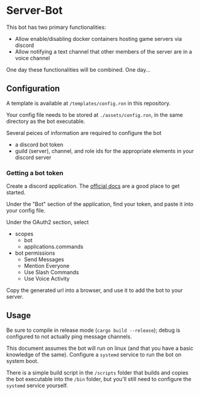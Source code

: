 # Server-Bot

This bot has two primary functionalities:

- Allow enable/disabling docker containers hosting game servers via discord
- Allow notifying a text channel that other members of the server are in a voice channel

One day these functionalities will be combined. One day...

## Configuration

A template is available at `/templates/config.ron` in this repository.

Your config file needs to be stored at `./assets/config.ron`, in the same directory
as the bot executable.

Several peices of information are required to configure the bot

- a discord bot token
- guild (server), channel, and role ids for the appropriate elements in your discord server

### Getting a bot token

Create a discord application. The [official docs](https://discord.com/developers/docs/quick-start/getting-started) are a good place to get started.

Under the "Bot" section of the application, find your token, and paste it into your config file.

Under the OAuth2 section, select

- scopes
  - bot
  - applications.commands
- bot permissions
  - Send Messages
  - Mention Everyone
  - Use Slash Commands
  - Use Voice Activity

Copy the generated url into a browser, and use it to add the bot to your server.

## Usage

Be sure to compile in release mode (`cargo build --release`); debug is configured to not actually ping message channels.

This document assumes the bot will run on linux (and that you have a basic knowledge of the same). Configure a `systemd` service to run the bot on system boot.

There is a simple build script in the `/scripts` folder that builds and copies the bot executable into the `/bin` folder, but you'll still need to configure the `systemd` service yourself.

